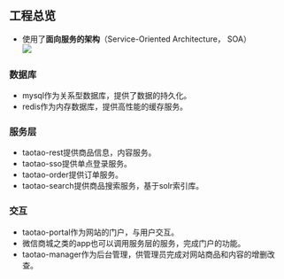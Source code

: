 ## 工程总览 ##
- 使用了**面向服务的架构**（Service-Oriented Architecture， SOA）<br>
![](https://img-blog.csdn.net/20180423164420102)

### 数据库 ###
- mysql作为关系型数据库，提供了数据的持久化。
- redis作为内存数据库，提供高性能的缓存服务。


### 服务层 ###
- taotao-rest提供商品信息，内容服务。
- taotao-sso提供单点登录服务。
- taotao-order提供订单服务。
- taotao-search提供商品搜索服务，基于solr索引库。

### 交互 ###
- taotao-portal作为网站的门户，与用户交互。
- 微信商城之类的app也可以调用服务层的服务，完成门户的功能。
- taotao-manager作为后台管理，供管理员完成对网站商品和内容的增删改查。
